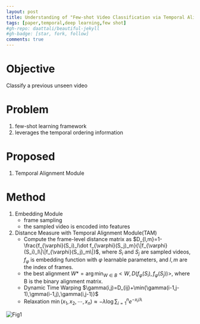 ```yaml
---
layout: post
title: Understanding of "Few-shot Video Classification via Temporal Alignment"
tags: [paper,temporal,deep learning,few shot]
#gh-repo: daattali/beautiful-jekyll
#gh-badge: [star, fork, follow]
comments: true
---
```

# Objective
Classify a previous unseen video

# Problem
1. few-shot learning framework
2. leverages the temporal ordering information

# Proposed
1. Temporal Alignment Module

# Method
1. Embedding Module
    - frame sampling
    - the sampled video is encoded into features
2. Distance Measure with Temporal Alignment Module(TAM)
    - Compute the frame-level distance matrix as $D_{l,m}=1-\frac{f_{\varphi}(S_i)_l\dot f_{\varphi}(S_j)_m}{\|f_{\varphi}(S_i)_l\|\|f_{\varphi}(S_j)_m\|}$, where $S_i$ and $S_j$ are sampled videos, $f_{\varphi}$ is embedding function with $\varphi$ learnable parameters, and $l,m$ are the index of frames.
    - the best alignment $W*=\arg\min\nolimits_{W\in B}<W,D(f_{\varphi}(S_i),f_{\varphi}(S_j))>$, where B is the binary alignment matrix.
    - Dynamic Time Warping $\gamma(i,j)=D_{ij}+\min{\gamma(i-1,j-1),\gmma(i-1,j),\gamma(i,j-1)}$
    - Relaxation $\min(x_1,x_2,\cdots,x_n)\approx-\lambda\log\sum\nolimits_{i=1}^n e^{-x_i/\lambda}$

![Fig1](https://github.com/Issory/issory.github.io/blob/master/img/2019-07-11-PaperReading-01-Few-Shot-Temporal-Alignement/Fig1.png?raw=true)

